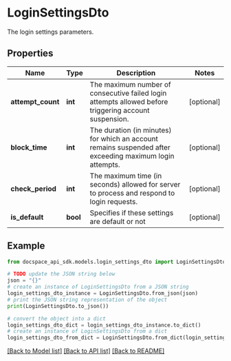# LoginSettingsDto
The login settings parameters.

## Properties

Name | Type | Description | Notes
------------ | ------------- | ------------- | -------------
**attempt_count** | **int** | The maximum number of consecutive failed login attempts allowed before triggering account suspension. | [optional] 
**block_time** | **int** | The duration (in minutes) for which an account remains suspended after exceeding maximum login attempts. | [optional] 
**check_period** | **int** | The maximum time (in seconds) allowed for server to process and respond to login requests. | [optional] 
**is_default** | **bool** | Specifies if these settings are default or not | [optional] 

## Example

```python
from docspace_api_sdk.models.login_settings_dto import LoginSettingsDto

# TODO update the JSON string below
json = "{}"
# create an instance of LoginSettingsDto from a JSON string
login_settings_dto_instance = LoginSettingsDto.from_json(json)
# print the JSON string representation of the object
print(LoginSettingsDto.to_json())

# convert the object into a dict
login_settings_dto_dict = login_settings_dto_instance.to_dict()
# create an instance of LoginSettingsDto from a dict
login_settings_dto_from_dict = LoginSettingsDto.from_dict(login_settings_dto_dict)
```
[[Back to Model list]](../README.md#documentation-for-models) [[Back to API list]](../README.md#documentation-for-api-endpoints) [[Back to README]](../README.md)


